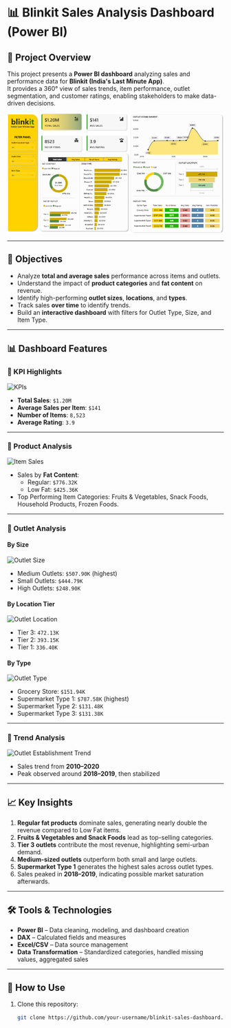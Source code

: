 # 📊 Blinkit Sales Analysis Dashboard (Power BI)

## 🔎 Project Overview
This project presents a **Power BI dashboard** analyzing sales and performance data for **Blinkit (India's Last Minute App)**.  
It provides a 360° view of sales trends, item performance, outlet segmentation, and customer ratings, enabling stakeholders to make data-driven decisions.  

![Dashboard Overview](https://github.com/manishalinguntla2808/Blinkit-Sales-Analysis/blob/main/Images/Dashboard.png)

---

## 🎯 Objectives
- Analyze **total and average sales** performance across items and outlets.
- Understand the impact of **product categories** and **fat content** on revenue.
- Identify high-performing **outlet sizes**, **locations**, and **types**.
- Track sales **over time** to identify trends.
- Build an **interactive dashboard** with filters for Outlet Type, Size, and Item Type.

---

## 📊 Dashboard Features

### 🔹 KPI Highlights
![KPIs](images/KPIs.png)  
- **Total Sales**: `$1.20M`  
- **Average Sales per Item**: `$141`  
- **Number of Items**: `8,523`  
- **Average Rating**: `3.9`  

---

### 🔹 Product Analysis
![Item Sales](images/Item_Type.png)  
- Sales by **Fat Content**:  
  - Regular: `$776.32K`  
  - Low Fat: `$425.36K`  
- Top Performing Item Categories: Fruits & Vegetables, Snack Foods, Household Products, Frozen Foods.  

---

### 🔹 Outlet Analysis
#### By Size
![Outlet Size](images/Outlet_Size.png)  

- Medium Outlets: `$507.90K` (highest)  
- Small Outlets: `$444.79K`  
- High Outlets: `$248.90K`  

#### By Location Tier
![Outlet Location](images/Outlet_Location.png)  

- Tier 3: `472.13K`  
- Tier 2: `393.15K`  
- Tier 1: `336.40K`  

#### By Type
![Outlet Type](images/Outlet_Type.png)  

- Grocery Store: `$151.94K`  
- Supermarket Type 1: `$787.58K` (highest)  
- Supermarket Type 2: `$131.48K`  
- Supermarket Type 3: `$131.38K`  

---

### 🔹 Trend Analysis
![Outlet Establishment Trend](images/Outlet_Trend.png)  

- Sales trend from **2010–2020**  
- Peak observed around **2018–2019**, then stabilized  

---

## 📈 Key Insights
1. **Regular fat products** dominate sales, generating nearly double the revenue compared to Low Fat items.  
2. **Fruits & Vegetables and Snack Foods** lead as top-selling categories.  
3. **Tier 3 outlets** contribute the most revenue, highlighting semi-urban demand.  
4. **Medium-sized outlets** outperform both small and large outlets.  
5. **Supermarket Type 1** generates the highest sales across outlet types.  
6. Sales peaked in **2018–2019**, indicating possible market saturation afterwards.  

---

## 🛠️ Tools & Technologies
- **Power BI** – Data cleaning, modeling, and dashboard creation  
- **DAX** – Calculated fields and measures  
- **Excel/CSV** – Data source management  
- **Data Transformation** – Standardized categories, handled missing values, aggregated sales  

---

## 🚀 How to Use
1. Clone this repository:  
   ```bash
   git clone https://github.com/your-username/blinkit-sales-dashboard.git
